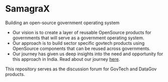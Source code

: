 # SamagraX

Building an open-source government operating system
 - Our vision is to create a layer of reusable OpenSource products for governments that will serve as a government operating system.
 - Our approach is to build sector specific govtech products using OpenSource components that can be reused across governments.
 - Our journey has given us deep insights into the need and opportunity for this approach in India. Read about our journey [here](https://samagra-development.github.io/docs/blog/ourjourney/).

This repository serves as the discussion forum for GovTech and DataGov products.
